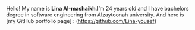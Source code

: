 Hello!  My name is **Lina Al-mashaikh**.I’m 24 years old and I have bachelors degree in software engineering from Alzaytoonah university.
And here is [my GitHub portfolio page] : 
(https://github.com/Lina-yousef)
